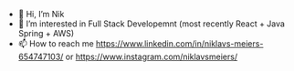 - 👋 Hi, I’m Nik
- 👀 I’m interested in Full Stack Developemnt (most recently React + Java Spring + AWS)
- 📫 How to reach me https://www.linkedin.com/in/niklavs-meiers-654747103/ or https://www.instagram.com/niklavsmeiers/

<!---
NiklavsM/NiklavsM is a ✨ special ✨ repository because its `README.md` (this file) appears on your GitHub profile.
You can click the Preview link to take a look at your changes.
--->
